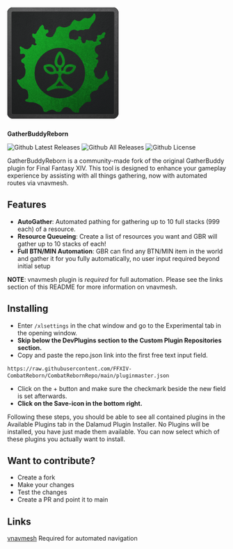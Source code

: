 # [![](https://raw.githubusercontent.com/FFXIV-CombatReborn/RebornAssets/main/IconAssets/GBR_Icon.png)](https://github.com/FFXIV-CombatReborn/GatherBuddyReborn)

**GatherBuddyReborn**

![Github Latest Releases](https://img.shields.io/github/downloads/FFXIV-CombatReborn/GatherBuddyReborn/latest/total.svg?style=for-the-badge)
![Github All Releases](https://img.shields.io/github/downloads/FFXIV-CombatReborn/GatherBuddyReborn/total.svg?style=for-the-badge)
![Github License](https://img.shields.io/github/license/FFXIV-CombatReborn/GatherBuddyReborn.svg?label=License&style=for-the-badge)

GatherBuddyReborn is a community-made fork of the original GatherBuddy plugin for Final Fantasy XIV. This tool is designed to enhance your gameplay experience by assisting with all things gathering, now with automated routes via vnavmesh.

## Features

- **AutoGather**: Automated pathing for gathering up to 10 full stacks (999 each) of a resource.
- **Resource Queueing**: Create a list of resources you want and GBR will gather up to 10 stacks of each!
- **Full BTN/MIN Automation**: GBR can find any BTN/MIN item in the world and gather it for you fully automatically, no user input required beyond initial setup

**NOTE**: vnavmesh plugin is *required* for full automation. Please see the links section of this README for more information on vnavmesh.
  
## Installing
- Enter `/xlsettings` in the chat window and go to the Experimental tab in the opening window.
- **Skip below the DevPlugins section to the Custom Plugin Repositories section.**
- Copy and paste the repo.json link into the first free text input field.
```
https://raw.githubusercontent.com/FFXIV-CombatReborn/CombatRebornRepo/main/pluginmaster.json
```
- Click on the + button and make sure the checkmark beside the new field is set afterwards.
- **Click on the Save-icon in the bottom right.**

Following these steps, you should be able to see all contained plugins in the Available Plugins tab in the Dalamud Plugin Installer.
No Plugins will be installed, you have just made them available. You can now select which of these plugins you actually want to install.

## Want to contribute?

- Create a fork
- Make your changes
- Test the changes
- Create a PR and point it to main

## Links

[vnavmesh](https://github.com/awgil/ffxiv_navmesh) Required for automated navigation
